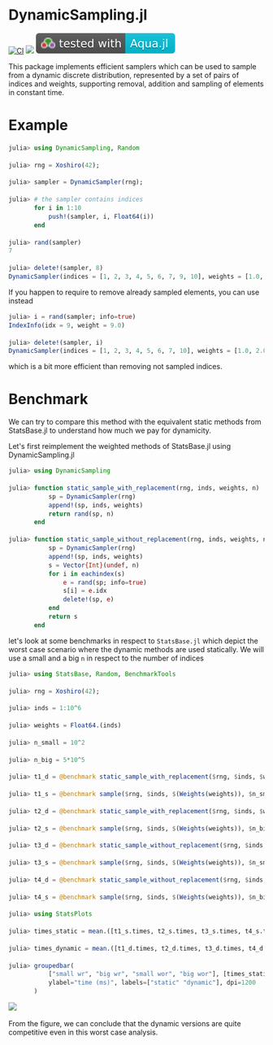 # DynamicSampling.jl

[![CI](https://github.com/Tortar/DynamicSampling.jl/workflows/CI/badge.svg)](https://github.com/Tortar/DynamicSampling.jl/actions?query=workflow%3ACI)
[![](https://img.shields.io/badge/docs-stable-blue.svg)](https://tortar.github.io/DynamicSampling.jl/stable/)
[![Aqua QA](https://raw.githubusercontent.com/JuliaTesting/Aqua.jl/master/badge.svg)](https://github.com/JuliaTesting/Aqua.jl)

This package implements efficient samplers which can be used to sample from
a dynamic discrete distribution, represented by a set of pairs of indices and
weights, supporting removal, addition and sampling of elements in constant time.

# Example

```julia
julia> using DynamicSampling, Random

julia> rng = Xoshiro(42);

julia> sampler = DynamicSampler(rng);

julia> # the sampler contains indices
       for i in 1:10
           push!(sampler, i, Float64(i))
       end

julia> rand(sampler)
7

julia> delete!(sampler, 8)
DynamicSampler(indices = [1, 2, 3, 4, 5, 6, 7, 9, 10], weights = [1.0, 2.0, 3.0, 4.0, 5.0, 6.0, 7.0, 9.0, 10.0])
```

If you happen to require to remove already sampled elements, 
you can use instead

```julia
julia> i = rand(sampler; info=true)
IndexInfo(idx = 9, weight = 9.0)

julia> delete!(sampler, i)
DynamicSampler(indices = [1, 2, 3, 4, 5, 6, 7, 10], weights = [1.0, 2.0, 3.0, 4.0, 5.0, 6.0, 7.0, 10.0])
```

which is a bit more efficient than removing not sampled indices.

# Benchmark

We can try to compare this method with the equivalent static methods from StatsBase.jl
to understand how much we pay for dynamicity.

Let's first reimplement the weighted methods of StatsBase.jl using DynamicSampling.jl

```julia
julia> using DynamicSampling

julia> function static_sample_with_replacement(rng, inds, weights, n)
           sp = DynamicSampler(rng)
           append!(sp, inds, weights)
           return rand(sp, n)
       end

julia> function static_sample_without_replacement(rng, inds, weights, n)
           sp = DynamicSampler(rng)
           append!(sp, inds, weights)
           s = Vector{Int}(undef, n)
           for i in eachindex(s)
               e = rand(sp; info=true)
               s[i] = e.idx
               delete!(sp, e)
           end
           return s
       end
```

let's look at some benchmarks in respect to `StatsBase.jl` which depict the
worst case scenario where the dynamic methods are used statically. We
will use a small and a big `n` in respect to the number of indices

```julia
julia> using StatsBase, Random, BenchmarkTools

julia> rng = Xoshiro(42);

julia> inds = 1:10^6

julia> weights = Float64.(inds)

julia> n_small = 10^2

julia> n_big = 5*10^5

julia> t1_d = @benchmark static_sample_with_replacement($rng, $inds, $weights, $n_small);

julia> t1_s = @benchmark sample($rng, $inds, $(Weights(weights)), $n_small; replace=true);

julia> t2_d = @benchmark static_sample_with_replacement($rng, $inds, $weights, $n_big);

julia> t2_s = @benchmark sample($rng, $inds, $(Weights(weights)), $n_big; replace=true);

julia> t3_d = @benchmark static_sample_without_replacement($rng, $inds, $weights, $n_small);

julia> t3_s = @benchmark sample($rng, $inds, $(Weights(weights)), $n_small; replace=false);

julia> t4_d = @benchmark static_sample_without_replacement($rng, $inds, $weights, $n_big);

julia> t4_s = @benchmark sample($rng, $inds, $(Weights(weights)), $n_big; replace=false);

julia> using StatsPlots

julia> times_static = mean.([t1_s.times, t2_s.times, t3_s.times, t4_s.times]) ./ 10^6

julia> times_dynamic = mean.([t1_d.times, t2_d.times, t3_d.times, t4_d.times]) ./ 10^6

julia> groupedbar(
           ["small wr", "big wr", "small wor", "big wor"], [times_static times_dynamic], 
           ylabel="time (ms)", labels=["static" "dynamic"], dpi=1200
       )
```

<img src="https://github.com/user-attachments/assets/20381d25-7901-4730-8b79-0064b9631fad" width="500" />

From the figure, we can conclude that the dynamic versions are quite competitive even
in this worst case analysis.
